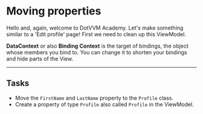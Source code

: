 ﻿---
Title: Moving properties
CodeTask: 10_moving_properties.csharp.csx
---

# Moving properties

Hello and, again, welcome to DotVVM Academy. Let's make something similar to a 'Edit profile' page! First we need to clean up this ViewModel.

__DataContext__ or also __Binding Context__ is the target of bindings, the object whose members you bind to. You can change it to shorten your bindings and hide parts of the View.

---

## Tasks

- Move the `FirstName` and `LastName` property to the `Profile` class.
- Create a property of type `Profile` also called `Profile` in the ViewModel.